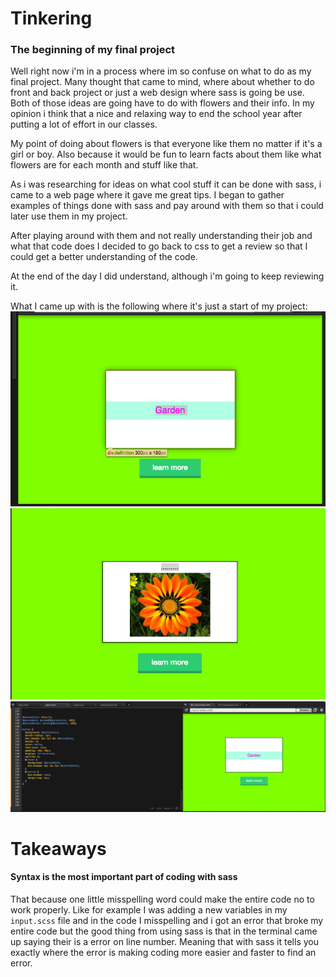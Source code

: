 # Tinkering
### The beginning of my final project 
Well right now i'm in a process where im so confuse on what to do as my final project. Many 
thought that came to mind, where about whether to do front and back project or just a web design where sass is going be use.
Both of those ideas are going have to do with flowers and their info. In my opinion i think that a nice and relaxing way to end the school year after putting a lot of effort in our classes.

My point of doing about flowers is that everyone like them no matter if it's a girl or boy. 
Also because it would be fun to learn facts about them like what flowers are for each month and stuff like that.

As i was researching for ideas on what cool stuff it can be done with sass, i came to a web page where it gave me great tips. I began to gather examples of things done with sass and pay around with them so that i could later use them in my project.

After playing around with them and not really understanding their job and what that code does I decided to go back to css to get a review so that I could get a better understanding of the code.

At the end of the day I did understand, although i'm going to keep reviewing it.

What I came up with is the following where it's just a start of my project:
<img src="../images/label.png"/><img src="../images/flower.png"/>
<img src="../images/withcode.png"/>

# Takeaways
####  Syntax is the most important part of coding with sass
That because one little misspelling word could make the entire code no to work properly. Like for example I was 
adding a new variables in my `input.scss` file and in the code I misspelling and i got an error that broke my entire code but the good thing from using sass is that in the terminal came up saying their is a error on line number. Meaning that with sass it tells you exactly where the error is making coding more easier and faster to find an error. 

